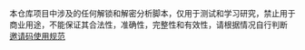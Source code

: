 
本仓库项目中涉及的任何解锁和解密分析脚本，仅用于测试和学习研究，禁止用于商业用途，不能保证其合法性，准确性，完整性和有效性，请根据情况自行判断
[邀请码使用规范](githubAction.md#互助码类环境变量)
